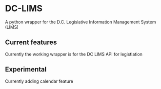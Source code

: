 # DC-LIMS
A python wrapper for the D.C. Legislative Information Management System (LIMS)

## Current features

Currently the working wrapper is for the DC LIMS API for legistlation


## Experimental

Currently adding calendar feature 
